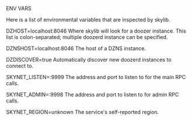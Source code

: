 ENV VARS

Here is a list of environmental variables that are inspected by skylib.

DZHOST=localhost:8046
	Where skylib will look for a doozer instance. This list is colon-separated; multiple doozerd instance can be specified.

DZNSHOST=localhost:8046
	The host of a DZNS instance.

DZDISCOVER=true
	Automatically discover new doozerd instances to connect to.

SKYNET_LISTEN=:9999
	The address and port to listen to for the main RPC calls.

SKYNET_ADMIN=:9998
	The address and port to listen to for admin RPC calls.

SKYNET_REGION=unknown
	The service's self-reported region.

